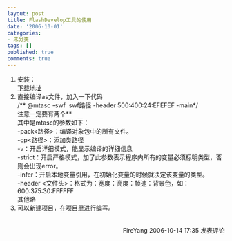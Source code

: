 ```yaml
---
layout: post
title: FlashDevelop工具的使用
date: '2006-10-01'
categories:
- 未分类
tags: []
published: true
comments: true
---
```

<p><ol>
    <li>安装：<br /><a href="http://www.flashdevelop.org/downloads/releases/FlashDevelop-2.0.0-Final.exe" target="_blank">下载地址</a>
    </li><li>直接编译as文件，加入一下代码<br />/**&nbsp;@mtasc -swf&nbsp; swf路径 -header 500:400:24:EFEFEF -main*/<br />注意一定要有两个**&nbsp;<br />其中是mtasc的参数如下：<br />-pack&lt;路径&gt;：编译对象包中的所有文件。<br />-cp&lt;路径&gt;：添加类路径<br />-v：开启详细模式，能显示编译的详细信息<br />-strict：开启严格模式，加了此参数表示程序内所有的变量必须标明类型，否则会出现error。<br />-infer：开启本地变量引用，在初始化变量的时候就决定该变量的类型。<br />-header &lt;文件头&gt;：格式为：宽度：高度：帧速：背景色，如：600:375:30:FFFFFF<br />其他略<br />
    </li><li>可以新建项目，在项目里进行编写。 </li>
</ol>
<img src="http://www.cnblogs.com/FireYang/aggbug/529050.html" width="1" height="1" /><br /><br /><div align="right"><a style="text-decoration:none;" href="http://FireYang.cnblogs.com/" target="_blank">FireYang</a> 2006-10-14 17:35 <a href="http://www.cnblogs.com/FireYang/archive/2006/10/14/529050.html#Feedback" target="_blank" style="text-decoration:none;">发表评论</a></div></p>
